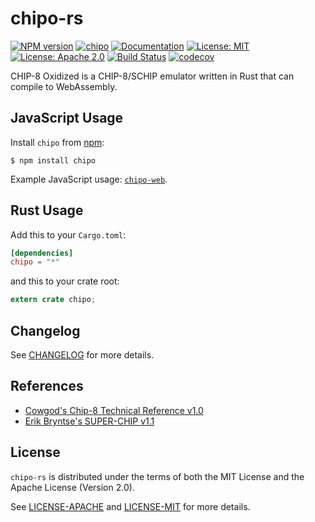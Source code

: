 # chipo-rs

[![NPM version](https://img.shields.io/npm/v/chipo.svg?style=flat)](https://www.npmjs.com/package/chipo)
[![chipo](http://meritbadge.herokuapp.com/chipo)](https://crates.io/crates/chipo)
[![Documentation](https://docs.rs/chipo/badge.svg)](https://docs.rs/chipo)
[![License: MIT](https://img.shields.io/badge/License-MIT-yellow.svg)](https://opensource.org/licenses/MIT)
[![License: Apache 2.0](https://img.shields.io/badge/License-Apache%202.0-blue.svg)](https://opensource.org/licenses/Apache-2.0)
[![Build Status](https://travis-ci.org/jeffrey-xiao/chipo-rs.svg?branch=master)](https://travis-ci.org/jeffrey-xiao/chipo-rs)
[![codecov](https://codecov.io/gh/jeffrey-xiao/chipo-rs/branch/master/graph/badge.svg)](https://codecov.io/gh/jeffrey-xiao/chipo-rs)

CHIP-8 Oxidized is a CHIP-8/SCHIP emulator written in Rust that can compile to WebAssembly.

## JavaScript Usage

Install `chipo` from [npm](https://www.npmjs.com/):
```
$ npm install chipo
```

Example JavaScript usage: [`chipo-web`](https://gitlab.com/jeffrey-xiao/chipo-web).

## Rust Usage

Add this to your `Cargo.toml`:
```toml
[dependencies]
chipo = "*"
```
and this to your crate root:
```rust
extern crate chipo;
```

## Changelog

See [CHANGELOG](CHANGELOG.md) for more details.

## References

 - [Cowgod's Chip-8 Technical Reference v1.0](http://devernay.free.fr/hacks/chip8/C8TECH10.HTM)
 - [Erik Bryntse's SUPER-CHIP v1.1](http://devernay.free.fr/hacks/chip8/schip.txt)

## License

`chipo-rs` is distributed under the terms of both the MIT License and the Apache License (Version
2.0).

See [LICENSE-APACHE](LICENSE-APACHE) and [LICENSE-MIT](LICENSE-MIT) for more details.
